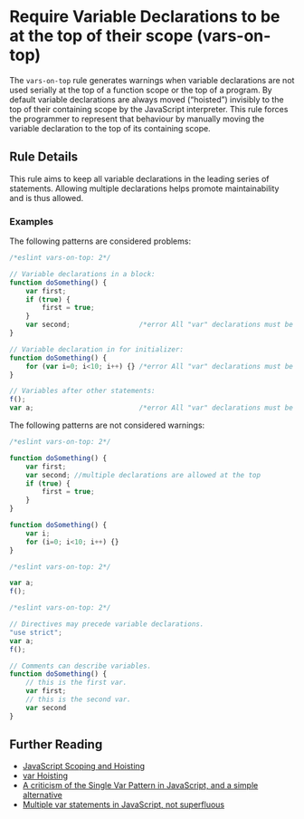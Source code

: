 # Require Variable Declarations to be at the top of their scope (vars-on-top)

The `vars-on-top` rule generates warnings when variable declarations are not used serially at the top of a function scope or the top of a program.
By default variable declarations are always moved (“hoisted”) invisibly to the top of their containing scope by the JavaScript interpreter.
This rule forces the programmer to represent that behaviour by manually moving the variable declaration to the top of its containing scope.

## Rule Details

This rule aims to keep all variable declarations in the leading series of statements.
Allowing multiple declarations helps promote maintainability and is thus allowed.

### Examples

The following patterns are considered problems:

```js
/*eslint vars-on-top: 2*/

// Variable declarations in a block:
function doSomething() {
    var first;
    if (true) {
        first = true;
    }
    var second;                 /*error All "var" declarations must be at the top of the function scope.*/
}

// Variable declaration in for initializer:
function doSomething() {
    for (var i=0; i<10; i++) {} /*error All "var" declarations must be at the top of the function scope.*/
}

// Variables after other statements:
f();
var a;                          /*error All "var" declarations must be at the top of the function scope.*/
```

The following patterns are not considered warnings:

```js
/*eslint vars-on-top: 2*/

function doSomething() {
    var first;
    var second; //multiple declarations are allowed at the top
    if (true) {
        first = true;
    }
}

function doSomething() {
    var i;
    for (i=0; i<10; i++) {}
}
```

```js
/*eslint vars-on-top: 2*/

var a;
f();
```

```js
/*eslint vars-on-top: 2*/

// Directives may precede variable declarations.
"use strict";
var a;
f();

// Comments can describe variables.
function doSomething() {
    // this is the first var.
    var first;
    // this is the second var.
    var second
}
```

## Further Reading

* [JavaScript Scoping and Hoisting](http://www.adequatelygood.com/JavaScript-Scoping-and-Hoisting.html)
* [var Hoisting](https://developer.mozilla.org/en-US/docs/Web/JavaScript/Reference/Statements/var#var_hoisting)
* [A criticism of the Single Var Pattern in JavaScript, and a simple alternative](http://danielhough.co.uk/blog/single-var-pattern-rant/)
* [Multiple var statements in JavaScript, not superfluous](http://benalman.com/news/2012/05/multiple-var-statements-javascript/)
